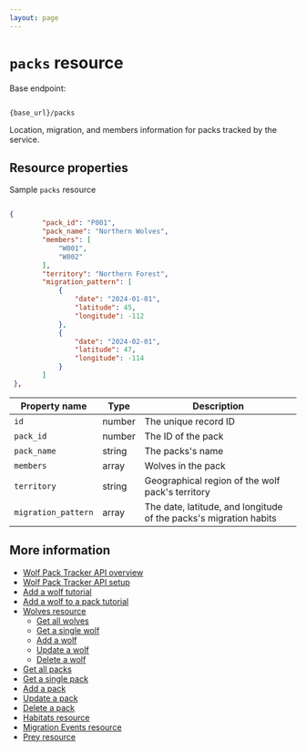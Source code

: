 ```yaml
---
layout: page
---
```


# `packs` resource

Base endpoint:

```shell

{base_url}/packs
```
Location, migration, and members information for packs tracked by the service. 

## Resource properties

Sample `packs` resource

```JSON

{
        "pack_id": "P001",
        "pack_name": "Northern Wolves",
        "members": [
            "W001",
            "W002"
        ],
        "territory": "Northern Forest",
        "migration_pattern": [
            {
                "date": "2024-01-01",
                "latitude": 45,
                "longitude": -112
            },
            {
                "date": "2024-02-01",
                "latitude": 47,
                "longitude": -114
            }
        ]
 },
```

| Property name | Type | Description |
| ------------- | ----------- | ----------- |
| `id`	|number	|The unique record ID|
|`pack_id` | number | The ID of the pack|
|`pack_name` | string | The packs's name|
|`members` | array | Wolves in the pack|
|`territory` | string | Geographical region of the wolf pack's territory|
|`migration_pattern` | array | The date, latitude, and longitude of the packs's migration habits|

## More information

* [Wolf Pack Tracker API overview](../index.md)
* [Wolf Pack Tracker API setup](../getting-started.md)
* [Add a wolf tutorial](tutorials/add-wolf-tutorial.md)
* [Add a wolf to a pack tutorial](tutorials/update-pack-tutorial.md)
* [Wolves resource](wolves.md)
    * [Get all wolves](wolves-get-all.md)
    * [Get a single wolf](wolves-get-single.md)
    * [Add a wolf](wolves-post.md)
    * [Update a wolf](wolves-put.md)
    * [Delete a wolf](wolves-delete.md)
* [Get all packs](packs-get-all.md)
* [Get a single pack](packs-get-single.md)
* [Add a pack](packs-post.md)
* [Update a  pack](packs-put.md)
* [Delete a pack](packs-delete.md)
* [Habitats resource](/habitats.md)
* [Migration Events resource](migration-events.md)
* [Prey resource](prey.md)

